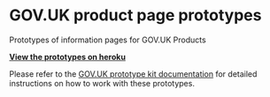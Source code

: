 # GOV.UK product page prototypes

Prototypes of information pages for GOV.UK Products

**[View the prototypes on heroku](https://govuk-product-page-prototypes.herokuapp.com/)**

Please refer to the [GOV.UK prototype kit documentation](https://govuk-prototype-kit.herokuapp.com/docs) for detailed instructions on how to work with these prototypes.


